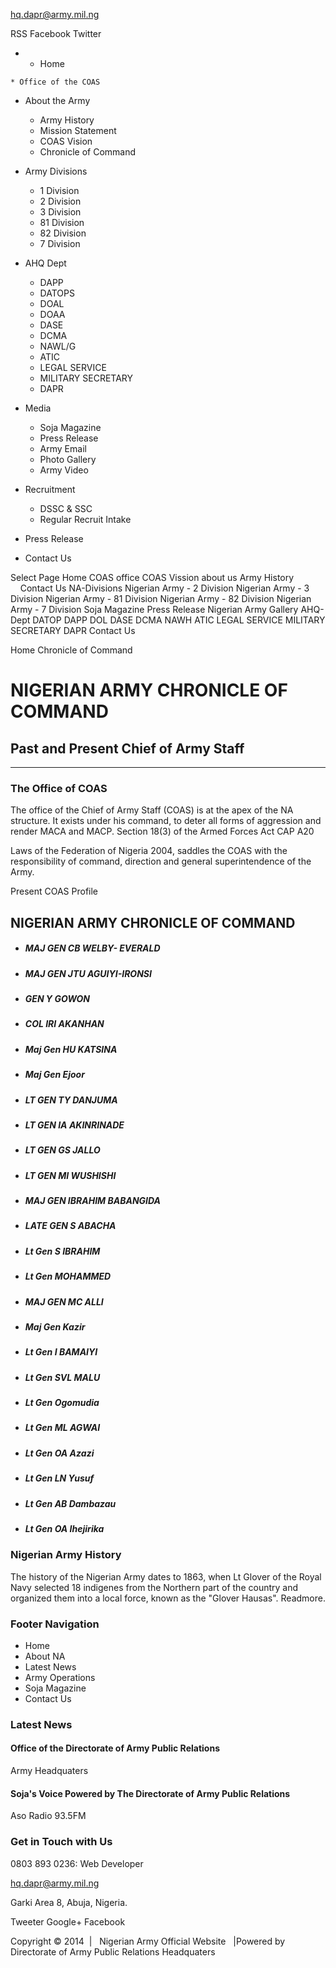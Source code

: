 hq.dapr@army.mil.ng

RSS Facebook Twitter

  *   * Home

    * Office of the COAS

  * About the Army

    * Army History
    * Mission Statement
    * COAS Vision
    * Chronicle of Command

  * Army Divisions

    * 1 Division
    * 2 Division
    * 3 Division
    * 81 Division
    * 82 Division
    * 7 Division

  * AHQ Dept

    * DAPP
    * DATOPS
    * DOAL
    * DOAA
    * DASE
    * DCMA
    * NAWL/G
    * ATIC
    * LEGAL SERVICE
    * MILITARY SECRETARY
    * DAPR

  * Media

    * Soja Magazine
    * Press Release
    * Army Email
    * Photo Gallery
    * Army Video

  * Recruitment

    * DSSC & SSC
    * Regular Recruit Intake

  * Press Release
  * Contact Us



Select Page Home COAS office COAS Vission about us Army History     Contact Us NA-Divisions Nigerian Army - 2 Division Nigerian Army - 3 Division Nigerian Army - 81 Division Nigerian Army - 82 Division Nigerian Army - 7 Division Soja Magazine Press Release Nigerian Army Gallery AHQ-Dept DATOP DAPP DOL DASE DCMA NAWH ATIC LEGAL SERVICE MILITARY SECRETARY DAPR Contact Us

Home Chronicle of Command

# NIGERIAN ARMY CHRONICLE OF COMMAND

## Past and Present Chief of Army Staff

  *   *   *   *   *   *   *   *   *   * 


### The Office of COAS

The office of the Chief of Army Staff \(COAS\) is at the apex of the NA structure. It exists under his command, to deter all forms of aggression and render MACA and MACP. Section 18\(3\) of the Armed Forces Act CAP A20

Laws of the Federation of Nigeria 2004, saddles the COAS with the responsibility of command, direction and general superintendence of the Army.

Present COAS Profile

## NIGERIAN ARMY CHRONICLE OF COMMAND

  * ##### MAJ GEN CB WELBY- EVERALD

  * ##### MAJ GEN JTU AGUIYI-IRONSI

  * ##### GEN Y GOWON

  * ##### COL IRI AKANHAN

  * ##### Maj Gen HU KATSINA

  * ##### Maj Gen Ejoor

  * ##### LT GEN TY DANJUMA

  * ##### LT GEN IA AKINRINADE

  * ##### LT GEN GS JALLO

  * ##### LT GEN MI WUSHISHI

  * ##### MAJ GEN IBRAHIM BABANGIDA

  * ##### LATE GEN S ABACHA

  * ##### Lt Gen S IBRAHIM 

  * ##### Lt Gen MOHAMMED

  * ##### MAJ GEN MC ALLI

  * ##### Maj Gen Kazir 

  * ##### Lt Gen I BAMAIYI 

  * ##### Lt Gen SVL MALU

  * ##### Lt Gen Ogomudia

  * ##### Lt Gen ML AGWAI

  * ##### Lt Gen OA Azazi

  * ##### Lt Gen LN Yusuf

  * ##### Lt Gen AB Dambazau

  * ##### Lt Gen OA Ihejirika 




### Nigerian Army History

The history of the Nigerian Army dates to 1863, when Lt Glover of the Royal Navy selected 18 indigenes from the Northern part of the country and organized them into a local force, known as the "Glover Hausas". Readmore.

### Footer Navigation

  * Home
  * About NA
  * Latest News
  * Army Operations
  * Soja Magazine
  * Contact Us



### Latest News

#### Office of the Directorate of Army Public Relations

Army Headquaters

#### Soja's Voice Powered by The Directorate of Army Public Relations

Aso Radio 93.5FM 

### Get in Touch with Us

0803 893 0236: Web Developer

hq.dapr@army.mil.ng

Garki Area 8, Abuja, Nigeria.

Tweeter Google+ Facebook

Copyright © 2014  |   Nigerian Army Official Website    |Powered by Directorate of Army Public Relations Headquaters
